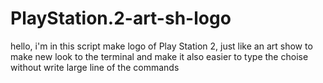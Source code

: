 # PlayStation.2-art-sh-logo
hello, i'm in this script make logo of Play Station 2, just like an art show to make new look to the terminal and make it also easier to type the choise without write large line of the commands 
